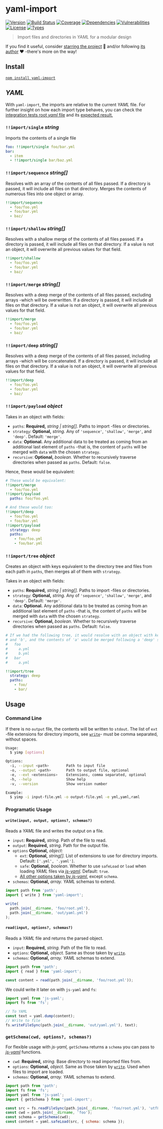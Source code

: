 # yaml-import

[![Version](https://img.shields.io/npm/v/yaml-import.svg)](https://www.npmjs.com/package/yaml-import)
[![Build Status](https://img.shields.io/travis/rafamel/yaml-import/master.svg)](https://travis-ci.org/rafamel/yaml-import)
[![Coverage](https://img.shields.io/coveralls/rafamel/yaml-import/master.svg)](https://coveralls.io/github/rafamel/yaml-import)
[![Dependencies](https://img.shields.io/david/rafamel/yaml-import.svg)](https://david-dm.org/rafamel/yaml-import)
[![Vulnerabilities](https://img.shields.io/snyk/vulnerabilities/npm/yaml-import.svg)](https://snyk.io/test/npm/yaml-import)
[![License](https://img.shields.io/github/license/rafamel/yaml-import.svg)](https://github.com/rafamel/yaml-import/blob/master/LICENSE)
[![Types](https://img.shields.io/npm/types/yaml-import.svg)](https://www.npmjs.com/package/yaml-import)

> Import files and directories in *YAML* for a modular design

If you find it useful, consider [starring the project](https://github.com/rafamel/yaml-import) 💪 and/or following [its author](https://github.com/rafamel) ❤️ -there's more on the way!

## Install

[`npm install yaml-import`](https://www.npmjs.com/package/yaml-import)

## *YAML*

With `yaml-import`, the imports are relative to the current *YAML* file. For further insight on how each import type behaves, you can check the [integration tests root *yaml* file](https://github.com/rafamel/yaml-import/blob/master/test/fixtures/root.yml) and its [expected result.](https://github.com/rafamel/yaml-import/blob/master/test/fixtures/result.json)

### `!!import/single` *string*

Imports the contents of a single file

```yaml
foo: !!import/single foo/bar.yml
bar:
  - item
  - !!import/single bar/baz.yml
```

### `!!import/sequence` *string[]*

Resolves with an array of the contents of all files passed. If a directory is passed, it will include all files on that directory.
Merges the contents of numerous files into one object or array.

```yaml
!!import/sequence
  - foo/foo.yml
  - foo/bar.yml
  - baz/
```

### `!!import/shallow` *string[]*

Resolves with a shallow merge of the contents of all files passed. If a directory is passed, it will include all files on that directory. If a value is not an object, it will overwrite all previous values for that field.

```yaml
!!import/shallow
  - foo/foo.yml
  - foo/bar.yml
  - baz/
```

### `!!import/merge` *string[]*

Resolves with a deep merge of the contents of all files passed, excluding arrays -which will be overwritten. If a directory is passed, it will include all files on that directory. If a value is not an object, it will overwrite all previous values for that field.

```yaml
!!import/merge
  - foo/foo.yml
  - foo/bar.yml
  - baz/
```

### `!!import/deep` *string[]*

Resolves with a deep merge of the contents of all files passed, including arrays -which will be concatenated. If a directory is passed, it will include all files on that directory. If a value is not an object, it will overwrite all previous values for that field.

```yaml
!!import/deep
  - foo/foo.yml
  - foo/bar.yml
  - baz/
```

### `!!import/payload` *object*

Takes in an object with fields:

- `paths`: **Required,** *string | string[].* Paths to import -files or directories.
- `strategy`: **Optional,** *string.* Any of `'sequence'`, `'shallow'`, `'merge'`, and `'deep'`. Default: `'merge'`.
- `data`: **Optional.** Any additional data to be treated as coming from an additional last element of `paths` -that is, the content of `paths` will be merged with `data` with the chosen `strategy`.
- `recursive`: **Optional,** *boolean.* Whether to recursively traverse directories when passed as `paths`. Default: `false`.

Hence, these would be equivalent:

```yaml
# These would be equivalent:
!!import/merge
  - foo/foo.yml
!!import/payload
  paths: foo/foo.yml

# And these would too:
!!import/deep
  - foo/foo.yml
  - foo/bar.yml
!!import/payload
  strategy: deep
  paths:
    - foo/foo.yml
    - foo/bar.yml
```

### `!!import/tree` *object*

Creates an object with keys equivalent to the directory tree and files from each path in `paths`, then merges all of them with `strategy`.

Takes in an object with fields:

- `paths`: **Required,** *string | string[].* Paths to import -files or directories.
- `strategy`: **Optional,** *string.* Any of `'sequence'`, `'shallow'`, `'merge'`, and `'deep'`. Default: `'merge'`.
- `data`: **Optional.** Any additional data to be treated as coming from an additional last element of `paths` -that is, the content of `paths` will be merged with `data` with the chosen `strategy`.
- `recursive`: **Optional,** *boolean.* Whether to recursively traverse directories when passed as `paths`. Default: `false`.

```yaml
# If we had the following tree, it would resolve with an object with keys 'a'
# and 'b', and the contents of 'a' would be merged following a 'deep' strategy:
#   foo
#     a.yml
#     b.yml
#   bar
#     a.yml

!!import/tree
  strategy: deep
  paths:
    - foo/
    - bar/
```

## Usage

### Command Line

If there is no `output` file, the contents will be written to `stdout`. The list of `ext` -file extensions for directory imports, see [`write`](#writeinput-output-options-schemas)- must be comma separated, without spaces.

```bash
Usage:
  $ yimp [options]

Options:
  -i, --input <path>        Path to input file
  -o, --output <path>       Path to output file, optional
  -e, --ext <extensions>    Extensions, comma separated, optional
  -h, --help                Show help
  -v, --version             Show version number

Example:
  $ yimp -i input-file.yml -o output-file.yml -e yml,yaml,raml
```

### Programatic Usage

#### `write(input, output, options?, schemas?)`

Reads a *YAML* file and writes the output on a file.

- `input`: **Required,** *string.* Path of the file to read.
- `output`: **Required,** *string*. Path for the output file.
- `options` **Optional,** *object:*
  - `ext`: **Optional,** *string[].* List of extensions to use for directory imports. Default: `['.yml', '.yaml']`.
  - `safe`: **Optional,** *boolean*. Whether to use `safeLoad` or `load` when loading *YAML* files via [*js-yaml*](https://www.npmjs.com/package/js-yaml). Default: `true`.
  - [All other options taken by *js-yaml*](https://github.com/nodeca/js-yaml#safeload-string---options-), except `schema`.
- `schemas`: **Optional,** *array.* *YAML* schemas to extend.

```javascript
import path from 'path';
import { write } from 'yaml-import';

write(
  path.join(__dirname, 'foo/root.yml'),
  path.join(__dirname, 'out/yaml.yml')
);
```

#### `read(input, options?, schemas?)`

Reads a *YAML* file and returns the parsed object.

- `input`: **Required,** *string.* Path of the file to read.
- `options`: **Optional,** *object.* Same as those taken by [`write`](#writeinput-output-options-schemas).
- `schemas`: **Optional,** *array.* *YAML* schemas to extend.

```javascript
import path from 'path';
import { read } from 'yaml-import';

const content = read(path.join(__dirname, 'foo/root.yml'));
```

We could write it later on with `js-yaml` and `fs`:

```javascript
import yaml from 'js-yaml';
import fs from 'fs';

// To YAML
const text = yaml.dump(content);
// Write to file
fs.writeFileSync(path.join(__dirname, 'out/yaml.yml'), text);
```

### `getSchema(cwd, options?, schemas?)`

For flexible usage with *js-yaml,* `getSchema` returns a `schema` you can pass to [*js-yaml*](https://www.npmjs.com/package/js-yaml) functions.

- `cwd`: **Required,** *string.* Base directory to read imported files from.
- `options`: **Optional,** *object.* Same as those taken by [`write`](#writeinput-output-options-schemas). Used when files to import are loaded.
- `schemas`: **Optional,** *array.* *YAML* schemas to extend.

```javascript
import path from 'path';
import fs from 'fs';
import yaml from 'js-yaml';
import { getSchema } from 'yaml-import';

const src = fs.readFileSync(path.join(__dirname, 'foo/root.yml'), 'utf8');
const cwd = path.join(__dirname, 'foo');
const schema = getSchema(cwd);
const content = yaml.safeLoad(src, { schema: schema });
```
